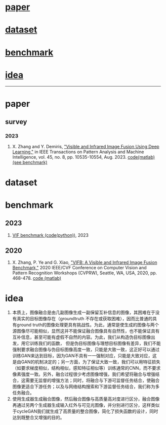 # [paper](#paper-section-id)
# [dataset](#dataset-section-id)
# [benchmark](#benchmark-section-id)
# [idea](#idea-section-id)
-------------------------------------

<a name="paper-section-id" />

# paper
 ## survey
 ### 2023
  1.  X. Zhang and Y. Demiris, ["Visible and Infrared Image Fusion Using Deep Learning,"](https://ieeexplore.ieee.org/abstract/document/10088423) in IEEE Transactions on Pattern Analysis and Machine Intelligence, vol. 45, no. 8, pp. 10535-10554, Aug. 2023. [code(matlab)(see benchmark)](#benchmark-section-id)

<a name="dataset-section-id" />

# dataset

<a name="benchmark-section-id" />

# benchmark
 ## 2023
   1. [VIF benchmark (code(python))](https://github.com/Linfeng-Tang/VIF-Benchmark), 2023
 ## 2020
   1. X. Zhang, P. Ye and G. Xiao, ["VIFB: A Visible and Infrared Image Fusion Benchmark,"](https://ieeexplore.ieee.org/document/9150987) 2020 IEEE/CVF Conference on Computer Vision and Pattern Recognition Workshops (CVPRW), Seattle, WA, USA, 2020, pp. 468-478. [code (matlab)](https://github.com/xingchenzhang/VIFB)

      
<a name="idea-section-id" />

# idea
1. 本质上，图像融合是由几副图像生成一副保留互补信息的图像，其困难在于没有真实的目标图像存在（groundtruth 不存在或获取困难），因而比普通的具有ground truth的图像处理更具有挑战性。为此，通常是使生成的图像与两个源图像尽可能相似，显然这并不能保证融合图像具有自然性，也不能保证具有互补信息，甚至可能有虚假不自然的内容。为此，我们从构造伪目标图像出发，用它训练我们的函数， 但是伪目标图像与理想目标图像有差异，我们不能强制要求融合图像与伪目标图像高度一致，只能是大致一致，这正好可以通过训练GAN来达到目标，因为GAN不具有一一强制对应，只能是大致对应，这是由GAN的机制决定的；另一方面，为了保证大致一致，我们可以用特征损失（如要求梯度相似，结构相似，感知特征相似等）训练通常的CNN，而不要求像素强度一致。另外，融合过程很少考虑图像增强，我们希望将融合与增强结合，这需要无监督的增强方法；同时，将融合与下游可监督任务结合，使融合图像更适合下游任务；以及与网络结构搜索和下游监督任务结合，我们称为多任务融合。
2. 使用生成器生成融合图像，然后融合图像与高质量高对度进行区分，融合图像再通过另两个生成器生成输入红外与可见光图像，并分别进行区分，这样类似于cycleGAN我们就生成了高质量的整合图像，简化了损失函数的设计，同时达到既整合又增强的目的。
